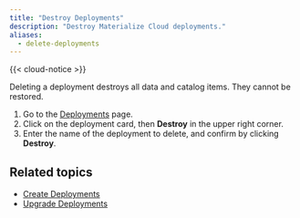 ```yaml
---
title: "Destroy Deployments"
description: "Destroy Materialize Cloud deployments."
aliases:
  - delete-deployments
---
```


{{< cloud-notice >}}

Deleting a deployment destroys all data and catalog items. They cannot be restored.

1. Go to the [Deployments](https://cloud.materialize.com/deployments) page.
2. Click on the deployment card, then **Destroy** in the upper right corner.
3. Enter the name of the deployment to delete, and confirm by clicking **Destroy**.

## Related topics

* [Create Deployments](../create-deployments)
* [Upgrade Deployments](../upgrade-deployments)
